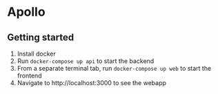 # Apollo

## Getting started
1. Install docker
2. Run `docker-compose up api` to start the backend
3. From a separate terminal tab, run `docker-compose up web` to start the frontend
4. Navigate to http://localhost:3000 to see the webapp

